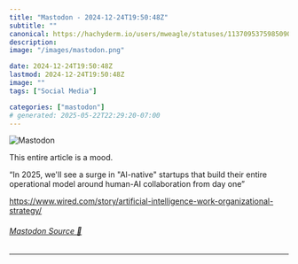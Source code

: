 ```yaml
---
title: "Mastodon - 2024-12-24T19:50:48Z"
subtitle: ""
canonical: https://hachyderm.io/users/mweagle/statuses/113709537598509036
description:
image: "/images/mastodon.png"

date: 2024-12-24T19:50:48Z
lastmod: 2024-12-24T19:50:48Z
image: ""
tags: ["Social Media"]

categories: ["mastodon"]
# generated: 2025-05-22T22:29:20-07:00
---
```

![Mastodon](/images/mastodon.png)

<p>This entire article is a mood.</p><p>“In 2025, we&#39;ll see a surge in &quot;AI-native&quot; startups that build their entire operational model around human-AI collaboration from day one”</p><p><a href="https://www.wired.com/story/artificial-intelligence-work-organizational-strategy/" target="_blank" rel="nofollow noopener noreferrer" translate="no"><span class="invisible">https://www.</span><span class="ellipsis">wired.com/story/artificial-int</span><span class="invisible">elligence-work-organizational-strategy/</span></a></p>


###### [Mastodon Source 🐘](https://hachyderm.io/@mweagle/113709537598509036)

___
